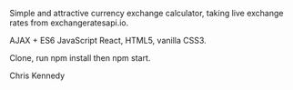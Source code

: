 Simple and attractive currency exchange calculator, taking live exchange rates from exchangeratesapi.io.

AJAX + ES6 JavaScript React, HTML5, vanilla CSS3.

Clone, run npm install then npm start.

Chris Kennedy

